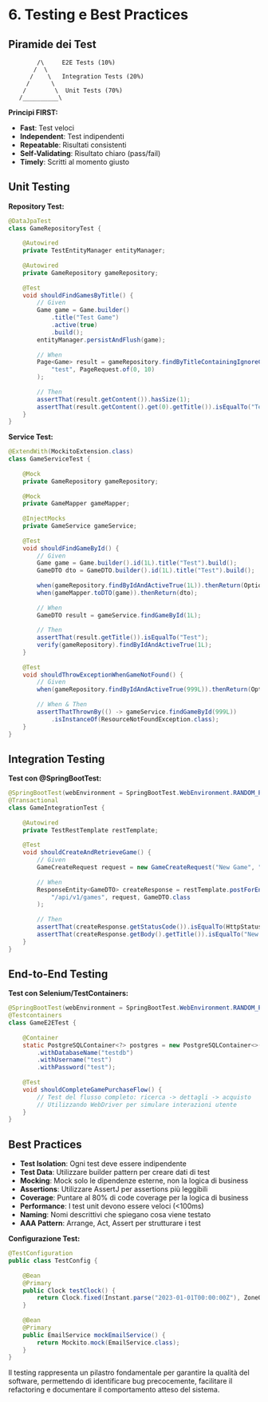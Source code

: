 # 6. Testing e Best Practices

## Piramide dei Test

```
        /\     E2E Tests (10%)
       /  \
      /    \   Integration Tests (20%)
     /      \
    /        \  Unit Tests (70%)
   /__________\
```

**Principi FIRST:**
- **Fast**: Test veloci
- **Independent**: Test indipendenti
- **Repeatable**: Risultati consistenti
- **Self-Validating**: Risultato chiaro (pass/fail)
- **Timely**: Scritti al momento giusto

## Unit Testing

**Repository Test:**
```java
@DataJpaTest
class GameRepositoryTest {
    
    @Autowired
    private TestEntityManager entityManager;
    
    @Autowired
    private GameRepository gameRepository;
    
    @Test
    void shouldFindGamesByTitle() {
        // Given
        Game game = Game.builder()
            .title("Test Game")
            .active(true)
            .build();
        entityManager.persistAndFlush(game);
        
        // When
        Page<Game> result = gameRepository.findByTitleContainingIgnoreCaseAndActiveTrue(
            "test", PageRequest.of(0, 10)
        );
        
        // Then
        assertThat(result.getContent()).hasSize(1);
        assertThat(result.getContent().get(0).getTitle()).isEqualTo("Test Game");
    }
}
```

**Service Test:**
```java
@ExtendWith(MockitoExtension.class)
class GameServiceTest {
    
    @Mock
    private GameRepository gameRepository;
    
    @Mock
    private GameMapper gameMapper;
    
    @InjectMocks
    private GameService gameService;
    
    @Test
    void shouldFindGameById() {
        // Given
        Game game = Game.builder().id(1L).title("Test").build();
        GameDTO dto = GameDTO.builder().id(1L).title("Test").build();
        
        when(gameRepository.findByIdAndActiveTrue(1L)).thenReturn(Optional.of(game));
        when(gameMapper.toDTO(game)).thenReturn(dto);
        
        // When
        GameDTO result = gameService.findGameById(1L);
        
        // Then
        assertThat(result.getTitle()).isEqualTo("Test");
        verify(gameRepository).findByIdAndActiveTrue(1L);
    }
    
    @Test
    void shouldThrowExceptionWhenGameNotFound() {
        // Given
        when(gameRepository.findByIdAndActiveTrue(999L)).thenReturn(Optional.empty());
        
        // When & Then
        assertThatThrownBy(() -> gameService.findGameById(999L))
            .isInstanceOf(ResourceNotFoundException.class);
    }
}
```

## Integration Testing

**Test con @SpringBootTest:**
```java
@SpringBootTest(webEnvironment = SpringBootTest.WebEnvironment.RANDOM_PORT)
@Transactional
class GameIntegrationTest {
    
    @Autowired
    private TestRestTemplate restTemplate;
    
    @Test
    void shouldCreateAndRetrieveGame() {
        // Given
        GameCreateRequest request = new GameCreateRequest("New Game", "Description");
        
        // When
        ResponseEntity<GameDTO> createResponse = restTemplate.postForEntity(
            "/api/v1/games", request, GameDTO.class
        );
        
        // Then
        assertThat(createResponse.getStatusCode()).isEqualTo(HttpStatus.CREATED);
        assertThat(createResponse.getBody().getTitle()).isEqualTo("New Game");
    }
}
```

## End-to-End Testing

**Test con Selenium/TestContainers:**
```java
@SpringBootTest(webEnvironment = SpringBootTest.WebEnvironment.RANDOM_PORT)
@Testcontainers
class GameE2ETest {
    
    @Container
    static PostgreSQLContainer<?> postgres = new PostgreSQLContainer<>("postgres:13")
        .withDatabaseName("testdb")
        .withUsername("test")
        .withPassword("test");
    
    @Test
    void shouldCompleteGamePurchaseFlow() {
        // Test del flusso completo: ricerca -> dettagli -> acquisto
        // Utilizzando WebDriver per simulare interazioni utente
    }
}
```

## Best Practices

- **Test Isolation**: Ogni test deve essere indipendente
- **Test Data**: Utilizzare builder pattern per creare dati di test
- **Mocking**: Mock solo le dipendenze esterne, non la logica di business
- **Assertions**: Utilizzare AssertJ per assertions più leggibili
- **Coverage**: Puntare al 80% di code coverage per la logica di business
- **Performance**: I test unit devono essere veloci (<100ms)
- **Naming**: Nomi descrittivi che spiegano cosa viene testato
- **AAA Pattern**: Arrange, Act, Assert per strutturare i test

**Configurazione Test:**
```java
@TestConfiguration
public class TestConfig {
    
    @Bean
    @Primary
    public Clock testClock() {
        return Clock.fixed(Instant.parse("2023-01-01T00:00:00Z"), ZoneOffset.UTC);
    }
    
    @Bean
    @Primary
    public EmailService mockEmailService() {
        return Mockito.mock(EmailService.class);
    }
}
```

Il testing rappresenta un pilastro fondamentale per garantire la qualità del software, permettendo di identificare bug precocemente, facilitare il refactoring e documentare il comportamento atteso del sistema.